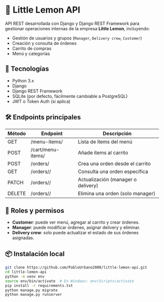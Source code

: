 # 🍋 Little Lemon API

API REST desarrollada con Django y Django REST Framework para gestionar operaciones internas de la empresa **Little Lemon**, incluyendo:

- Gestión de usuarios y grupos (`Manager`, `Delivery crew`, `Customer`)
- Creación y consulta de órdenes
- Carrito de compras
- Menú y categorías

## 🚀 Tecnologías

- Python 3.x
- Django
- Django REST Framework
- SQLite (por defecto, fácilmente cambiable a PostgreSQL)
- JWT o Token Auth (si aplica)

## 🛠️ Endpoints principales

| Método | Endpoint          | Descripción                        |
| ------ | ----------------- | ---------------------------------- |
| GET    | /menu-items/      | Lista de ítems del menú            |
| POST   | /cart/menu-items/ | Añade ítems al carrito             |
| POST   | /orders/          | Crea una orden desde el carrito    |
| GET    | /orders/<id>/     | Consulta una orden específica      |
| PATCH  | /orders/<id>/     | Actualización (manager o delivery) |
| DELETE | /orders/<id>/     | Elimina una orden (solo manager)   |

## 🔐 Roles y permisos

- **Customer**: puede ver menú, agregar al carrito y crear órdenes.
- **Manager**: puede modificar órdenes, asignar delivery y eliminar.
- **Delivery crew**: solo puede actualizar el estado de sus órdenes asignadas.

## 📦 Instalación local

```bash
git clone https://github.com/PabloUrbano2000/little-lemon-api.git
cd little-lemon-api
python -m venv env
source env/bin/activate  # En Windows: env\Scripts\activate
pip install -r requirements.txt
python manage.py migrate
python manage.py runserver
```
